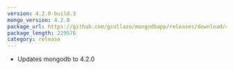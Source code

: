 ```yaml
---
version: 4.2.0-build.3
mongo_version: 4.2.0
package_url: https://github.com/gcollazo/mongodbapp/releases/download/4.2.0-build.3/MongoDB.zip
package_length: 229576
category: release
---
```


- Updates mongodb to 4.2.0

